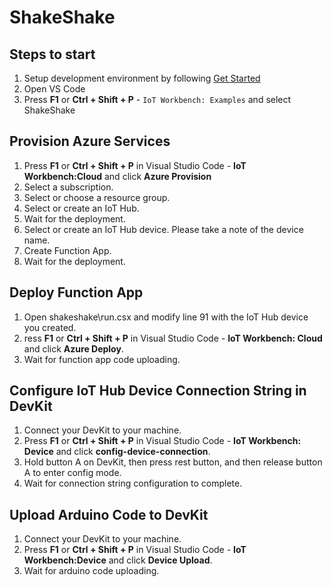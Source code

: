 # ShakeShake

## Steps to start

1. Setup development environment by following [Get Started](https://microsoft.github.io/azure-iot-developer-kit/docs/get-started/)
2. Open VS Code
3. Press **F1** or **Ctrl + Shift + P** - `IoT Workbench: Examples` and select ShakeShake

## Provision Azure Services

1. Press **F1** or **Ctrl + Shift + P** in Visual Studio Code - **IoT Workbench:Cloud** and click **Azure Provision**
2. Select a subscription.
3. Select or choose a resource group.
4. Select or create an IoT Hub.
5. Wait for the deployment.
6. Select or create an IoT Hub device. Please take a note of the device name.
7. Create Function App.
8. Wait for the deployment.

## Deploy Function App
1. Open shakeshake\run.csx and modify line 91 with the IoT Hub device you created.
2. ress **F1** or **Ctrl + Shift + P** in Visual Studio Code - **IoT Workbench: Cloud** and click **Azure Deploy**.
3. Wait for function app code uploading.

## Configure IoT Hub Device Connection String in DevKit

1. Connect your DevKit to your machine.
2. Press **F1** or **Ctrl + Shift + P** in Visual Studio Code - **IoT Workbench: Device** and click **config-device-connection**.
3. Hold button A on DevKit, then press rest button, and then release button A to enter config mode.
4. Wait for connection string configuration to complete.

## Upload Arduino Code to DevKit

1. Connect your DevKit to your machine.
2. Press **F1** or **Ctrl + Shift + P** in Visual Studio Code - **IoT Workbench:Device** and click **Device Upload**.
3. Wait for arduino code uploading.